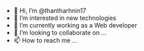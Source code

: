 - 👋 Hi, I’m @thantharhnin17
- 👀 I’m interested in new technologies
- 🌱 I’m currently working as a Web developer
- 💞️ I’m looking to collaborate on ...
- 📫 How to reach me ...

<!---
thantharhnin17/thantharhnin17 is a ✨ special ✨ repository because its `README.md` (this file) appears on your GitHub profile.
You can click the Preview link to take a look at your changes.
--->
